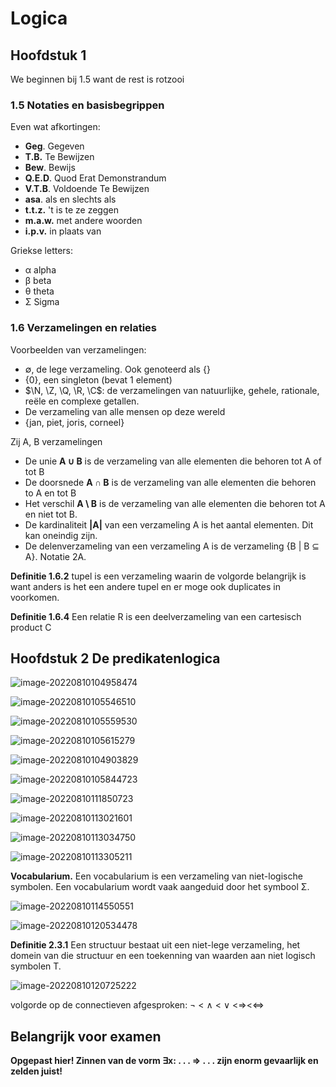 # Logica

## Hoofdstuk 1

We beginnen bij 1.5 want de rest is rotzooi

### 1.5 Notaties en basisbegrippen

Even wat afkortingen:

- **Geg**. Gegeven
- **T.B.** Te Bewijzen
- **Bew**. Bewijs
- **Q.E.D**. Quod Erat Demonstrandum
- **V.T.B**. Voldoende Te Bewijzen
- **asa**. als en slechts als
- **t.t.z.** 't is te ze zeggen
- **m.a.w.** met andere woorden
- **i.p.v.** in plaats van

Griekse letters:

- α alpha
- β beta
- θ theta
- Σ Sigma



### 1.6 Verzamelingen en relaties

Voorbeelden van verzamelingen:

- ∅, de lege verzameling. Ook genoteerd als {}
- {0}, een singleton (bevat 1 element)
- $\N, \Z, \Q, \R, \C$: de verzamelingen van natuurlijke, gehele, rationale, reële en complexe getallen.
- De verzameling van alle mensen op deze wereld
- {jan, piet, joris, corneel}



Zij A, B verzamelingen

- De unie **A ∪ B** is de verzameling van alle elementen die behoren tot A of tot B
- De doorsnede **A ∩ B** is de verzameling van alle elementen die behoren to A en tot B
- Het verschil **A \ B** is de verzameling van alle elementen die behoren tot A en niet tot B.
- De kardinaliteit **|A|** van een verzameling A is het aantal elementen. Dit kan oneindig zijn.
- De delenverzameling van een verzameling A is de verzameling {B | B ⊆ A}. Notatie 2A.



**Definitie 1.6.2** tupel is een verzameling waarin de volgorde belangrijk is want anders is het een andere tupel en er moge ook duplicates in voorkomen.



**Definitie 1.6.4** Een relatie R is een deelverzameling van een cartesisch product C



## Hoofdstuk 2 De predikatenlogica

![image-20220810104958474](C:\Users\timva\AppData\Roaming\Typora\typora-user-images\image-20220810104958474.png)

![image-20220810105546510](C:\Users\timva\AppData\Roaming\Typora\typora-user-images\image-20220810105546510.png)

![image-20220810105559530](C:\Users\timva\AppData\Roaming\Typora\typora-user-images\image-20220810105559530.png)

![image-20220810105615279](C:\Users\timva\AppData\Roaming\Typora\typora-user-images\image-20220810105615279.png)

![image-20220810104903829](C:\Users\timva\AppData\Roaming\Typora\typora-user-images\image-20220810104903829.png)

![image-20220810105844723](C:\Users\timva\AppData\Roaming\Typora\typora-user-images\image-20220810105844723.png)

![image-20220810111850723](C:\Users\timva\AppData\Roaming\Typora\typora-user-images\image-20220810111850723.png)

![image-20220810113021601](C:\Users\timva\AppData\Roaming\Typora\typora-user-images\image-20220810113021601.png)

![image-20220810113034750](C:\Users\timva\AppData\Roaming\Typora\typora-user-images\image-20220810113034750.png)

![image-20220810113305211](C:\Users\timva\AppData\Roaming\Typora\typora-user-images\image-20220810113305211.png)

**Vocabularium.** Een vocabularium is een verzameling van niet-logische symbolen. Een vocabularium wordt vaak aangeduid door het symbool Σ.

![image-20220810114550551](C:\Users\timva\AppData\Roaming\Typora\typora-user-images\image-20220810114550551.png)



![image-20220810120534478](C:\Users\timva\AppData\Roaming\Typora\typora-user-images\image-20220810120534478.png)

**Definitie 2.3.1** Een structuur bestaat uit een niet-lege verzameling, het domein van die structuur en een toekenning van waarden aan niet logisch symbolen T.

![image-20220810120725222](C:\Users\timva\AppData\Roaming\Typora\typora-user-images\image-20220810120725222.png)



volgorde op de connectieven afgesproken: ¬ < ∧ < ∨ <⇒<⇔



## **Belangrijk voor examen**

**Opgepast hier! Zinnen van de vorm ∃x: . . . ⇒ . . . zijn enorm gevaarlijk en zelden juist!** 

